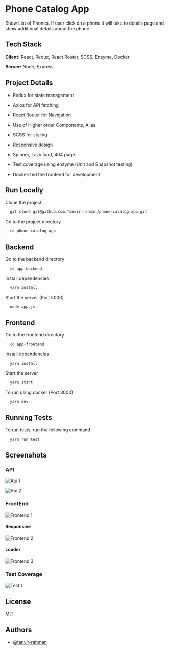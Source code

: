 
# Phone Catalog App

Show List of Phones. If user click on a phone it will take to details page and show additional details about the phone.


## Tech Stack

**Client:** React, Redux, React Router, SCSS, Enzyme, Docker

**Server:** Node, Express


## Project Details

- Redux for state management

- Axios for API fetching

- React Router for Navigation

- Use of Higher order Components, Alias

- SCSS for styling

- Responsive design

- Spinner, Lazy load, 404 page

- Test coverage using enzyme (Unit and Snapshot testing)

- Dockerized the frontend for development



## Run Locally

Clone the project

```bash
  git clone git@github.com:Tanvir-rahman/phone-catalog-app.git
```

Go to the project directory

```bash
  cd phone-catalog-app
```
## Backend

Go to the backend directory

```bash
  cd app-backend
```

Install dependencies

```bash
  yarn install
```

Start the server (Port 5000)

```bash
  node app.js
```


## Frontend

Go to the frontend directory

```bash
  cd app-frontend
```

Install dependencies

```bash
  yarn install
```

Start the server

```bash
  yarn start
```

To run using docker (Port 3000)

```bash
  yarn dev
```
## Running Tests

To run tests, run the following command

```bash
  yarn run test
```


## Screenshots

### API

![Api 1](https://user-images.githubusercontent.com/15964566/155489408-0202a1c6-b44b-446d-97b1-4b1c87fd9610.png)

![Api 2](https://user-images.githubusercontent.com/15964566/155489463-8c0329b3-820e-4e8d-83af-3e9287485bed.png)

### FrontEnd
![Frontend 1](https://user-images.githubusercontent.com/15964566/155489442-d3a09949-39cf-4b17-965c-021fe5996885.png)

#### Responsive
![Frontend 2](https://user-images.githubusercontent.com/15964566/155489448-a025ca68-07f8-4d0e-af95-d1d42851fcf5.png)

#### Loader
![Frontend 3](https://user-images.githubusercontent.com/15964566/155489460-8235c8df-b426-439b-a714-33763cb3ef3a.png)


### Test Coverage
![Test 1](https://user-images.githubusercontent.com/15964566/155489431-5ee54a15-34a8-4acd-ab2c-dfdeb7014ef2.png)






## License

[MIT](https://choosealicense.com/licenses/mit/)


## Authors

- [@tanvir-rahman](https://www.github.com/tanvir-rahman)

